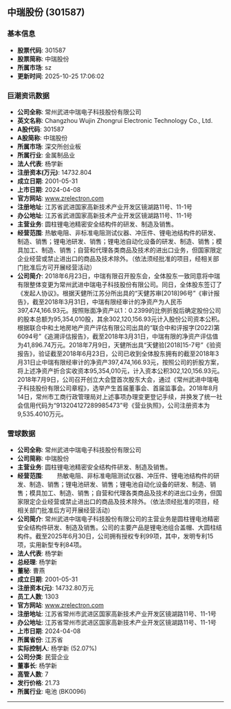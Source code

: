 ## 中瑞股份 (301587)

### 基本信息

- **股票代码**: 301587
- **股票简称**: 中瑞股份
- **所属市场**: sz
- **更新时间**: 2025-10-25 17:06:02

### 巨潮资讯数据

- **公司全称**: 常州武进中瑞电子科技股份有限公司
- **英文名称**: Changzhou Wujin Zhongrui Electronic Technology Co., Ltd.
- **A股代码**: 301587
- **A股简称**: 中瑞股份
- **所属市场**: 深交所创业板
- **所属行业**: 金属制品业
- **法人代表**: 杨学新
- **注册资本(万元)**: 14732.804
- **成立日期**: 2001-05-31
- **上市日期**: 2024-04-08
- **官方网站**: www.zrelectron.com
- **注册地址**: 江苏省武进国家高新技术产业开发区镜湖路11号、11-1号
- **办公地址**: 江苏省武进国家高新技术产业开发区镜湖路11号、11-1号
- **主营业务**: 圆柱锂电池精密安全结构件的研发、制造及销售。
- **经营范围**: 热敏电阻、非标准电阻测试仪器、冲压件、锂电池结构件的研发、制造、销售；锂电池研发、销售；锂电池自动化设备的研发、制造、销售；模具加工、制造、销售；自营和代理各类商品及技术的进出口业务，但国家限定企业经营或禁止进出口的商品及技术除外。（依法须经批准的项目，经相关部门批准后方可开展经营活动）
- **公司简介**: 2018年6月23日，中瑞有限召开股东会，全体股东一致同意将中瑞有限整体变更为常州武进中瑞电子科技股份有限公司。同日，全体股东签订了《发起人协议》。根据天健所江苏分所出具的“天健苏审[2018]96号”《审计报告》，截至2018年3月31日，中瑞有限经审计的净资产为人民币397,474,166.93元。按照账面净资产以1：0.2399的比例折股后确定股份公司的股本总额为95,354,010股，其余302,120,156.93元计入股份公司资本公积。根据联合中和土地房地产资产评估有限公司出具的“联合中和评报字(2022)第6094号”《追溯评估报告》，截至2018年3月31日，中瑞有限的净资产评估值为41,896.74万元。2018年7月9日，天健所出具“天健验[2018]15-7号”《验资报告》，验证截至2018年6月23日，公司已收到全体股东拥有的截至2018年3月31日止中瑞有限经审计的净资产397,474,166.93元，按照公司的折股方案，将上述净资产折合实收资本95,354,010元，计入资本公积302,120,156.93元。2018年7月9日，公司召开创立大会暨首次股东大会，通过《常州武进中瑞电子科技股份有限公司章程》，选举产生首届董事会、首届监事会。2018年8月14日，常州市工商行政管理局对上述事项办理变更登记手续，并换发了统一社会信用代码为“913204127289985473”号《营业执照》，公司注册资本为9,535.4010万元。

### 雪球数据

- **公司全称**: 常州武进中瑞电子科技股份有限公司
- **公司简称**: 中瑞股份
- **主营业务**: 圆柱锂电池精密安全结构件研发、制造及销售。
- **经营范围**: 　　热敏电阻、非标准电阻测试仪器、冲压件、锂电池结构件的研发、制造、销售；锂电池研发、销售；锂电池自动化设备的研发、制造、销售；模具加工、制造、销售；自营和代理各类商品及技术的进出口业务，但国家限定企业经营或禁止进出口的商品及技术除外。（依法须经批准的项目，经相关部门批准后方可开展经营活动）
- **公司简介**: 常州武进中瑞电子科技股份有限公司的主营业务是圆柱锂电池精密安全结构件研发、制造及销售。公司的主要产品是锂电池组合盖帽、大圆柱结构件。截至2025年6月30日，公司拥有授权专利99项，其中，发明专利15项，实用新型专利84项。
- **法人代表**: 杨学新
- **总经理**: 杨学新
- **董秘**: 曹燕
- **成立日期**: 2001-05-31
- **注册资本(元)**: 14732.80万元
- **员工人数**: 1303
- **官方网站**: www.zrelectron.com
- **注册地址**: 江苏省常州市武进区国家高新技术产业开发区镜湖路11号、11-1号
- **办公地址**: 江苏省常州市武进区国家高新技术产业开发区镜湖路11号、11-1号
- **上市日期**: 2024-04-08
- **所属省份**: 江苏省
- **实际控制人**: 杨学新 (52.07%)
- **公司分类**: 民营企业
- **董事长**: 杨学新
- **高管人数**: 7
- **发行价格**: 21.73
- **所属行业**: 电池 (BK0096)

---